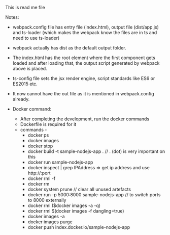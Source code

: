 This is read me file

Notes:
 - webpack.config file has entry file (index.html), output file (dist/app.js) and ts-loader (which makes the webpack know the files are in ts and need to use ts-loader)
 - webpack actually has dist as the default output folder.
 - The index.html has the root element where the first component gets loaded and after loading that, the output script generated by webpack above is placed.
 - ts-config file sets the jsx render engine, script standards like ES6 or ES2015 etc.
 - It now cannot have the out file as it is mentioned in webpack.config already.

 - Docker command:
    - After completing the development, run the docker commands
    - Dockerfile is required for it
    - commands -
        - docker ps
        - docker images
        - docker stop <containerid>
        - docker build -t sample-nodejs-app . // . (dot) is very important on this
        - docker run sample-nodejs-app
        - docker inspect <containerid> | grep IPAddress => get ip address and use http://<ipaddress>:port
        - docker rmi -f <image-id>
        - docker rm <container-id>
        - docker system prune // clear all unused artefacts
        - docker run -p 5000:8000 sample-nodejs-app // to switch ports to 8000 externally
        - docker rmi ($docker images -a -q)
        - docker rmi $(docker images -f dangling=true)
        - docker images -a
        - docker images purge
        - docker push index.docker.io/sample-nodejs-app